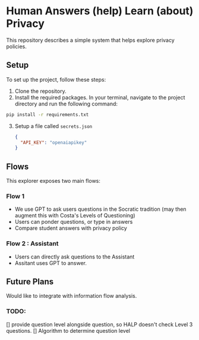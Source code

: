 # Human Answers (help) Learn (about) Privacy

This repository describes a simple system that helps explore privacy policies.

## Setup

To set up the project, follow these steps:

1. Clone the repository.
2. Install the required packages. In your terminal, navigate to the project directory and run the following command:

```bash
pip install -r requirements.txt
```

3. Setup a file called `secrets.json`
   ```json
   {
     "API_KEY": "openaiapikey"
   }   
   ```


## Flows

This explorer exposes two main flows:


### Flow 1
- We use GPT to ask users questions in the Socratic tradition (may then augment this with Costa's Levels of Questioning)
- Users can ponder questions, or type in answers
- Compare student answers with privacy policy

### Flow 2 : Assistant

- Users can directly ask questions to the Assistant
- Assitant uses GPT to answer.


## Future Plans

Would like to integrate with information flow analysis.

### TODO:
[] provide question level alongside question, so HALP doesn't check Level 3 questions.
[] Algorithm to determine question level